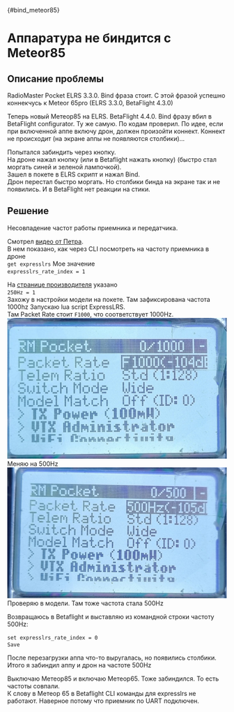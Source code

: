 [](){#bind_meteor85}
# Аппаратура не биндится с Meteor85
## Описание проблемы
RadioMaster Pocket ELRS 3.3.0. Bind фраза стоит. С этой фразой успешно коннекчусь к Meteor 65pro (ELRS 3.3.0, BetaFlight 4.3.0)

Теперь новый Метеор85 на ELRS. BetaFlight 4.4.0.
Bind фразу вбил в BetaFlight configurator. Ту же самую. По кодам проверил.
По идее, если при включенной аппе включу дрон, должен произойти коннект. Коннект не происходит (на экране аппы не появляются столбики)...

Попытался забиндить через кнопку.  
На дроне нажал кнопку (или в Betaflight нажать кнопку) (быстро стал моргать синей и зеленой лампочкой).  
Зашел в покете в ELRS скрипт и нажал Bind.  
Дрон перестал быстро моргать. Но столбики бинда на экране так и не появились. И в BetaFlight нет реакции на стики.

## Решение
Несовпадение частот работы приемника и передатчика.

Смотрел [видео от Петра](https://www.youtube.com/watch?v=CByA9YKPEJI).  
В нем показано, как через CLI посмотреть на частоту приемника в дроне  
`get expresslrs`
Мое значение  
`expresslrs_rate_index = 1`

На [странице производителя](https://support.betafpv.com/hc/en-us/articles/4403742839705-How-to-Bind-with-F4-Betaflight-FC-SPI-ExpressLRS-Receiver) указано  
`250Hz = 1`  
Захожу в настройки модели на покете. Там зафиксирована частота 1000hz
Запускаю lua script ExpressLRS.  
Там Packet Rate стоит `F1000`, что соответствует 1000Hz.  
![alt text](1_Before_(F1000).jpg)
Меняю на 500Hz  
![alt text](2_After_(500Hz).jpg)
Проверяю в модели. Там тоже частота стала 500Hz  

Возвращаюсь в Betaflight и выставляю из командной строки частоту 500Hz:  
```
set expresslrs_rate_index = 0
Save
```
После перезагрузки аппа что-то выругалась, но появились столбики.  
Итого я забиндил аппу и дрон на частоте 500Hz

Выключаю Метеор85 и включаю Метеор65. Тоже забиндился. То есть частоты совпали.  
К слову в Метеор 65 в Betaflight CLI команды для expresslrs не работают. Наверное потому что приемник по UART подключен.
